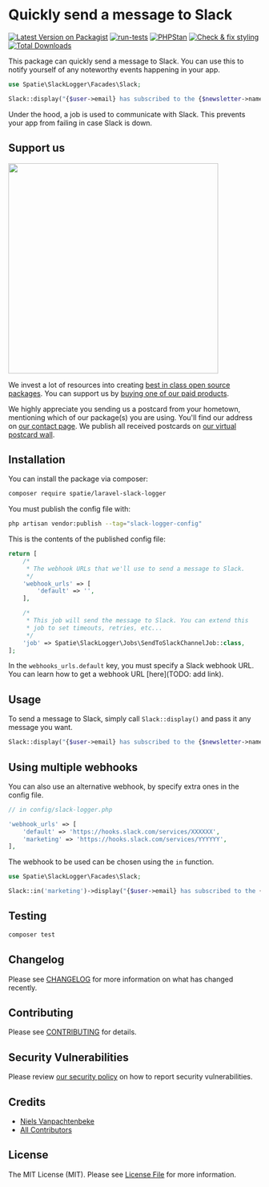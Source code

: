 # Quickly send a message to Slack

[![Latest Version on Packagist](https://img.shields.io/packagist/v/spatie/laravel-slack-logger.svg?style=flat-square)](https://packagist.org/packages/spatie/laravel-slack-logger)
[![run-tests](https://github.com/spatie/laravel-slack-logger/actions/workflows/run-tests.yml/badge.svg)](https://github.com/spatie/laravel-slack-logger/actions/workflows/run-tests.yml)
[![PHPStan](https://github.com/spatie/laravel-slack-logger/actions/workflows/phpstan.yml/badge.svg)](https://github.com/spatie/laravel-slack-logger/actions/workflows/phpstan.yml)
[![Check & fix styling](https://github.com/spatie/laravel-slack-logger/actions/workflows/php-cs-fixer.yml/badge.svg)](https://github.com/spatie/laravel-slack-logger/actions/workflows/php-cs-fixer.yml)
[![Total Downloads](https://img.shields.io/packagist/dt/spatie/laravel-slack-logger.svg?style=flat-square)](https://packagist.org/packages/spatie/laravel-slack-logger)

This package can quickly send a message to Slack. You can use this to notify yourself of any noteworthy events happening in your app.

```php
use Spatie\SlackLogger\Facades\Slack;

Slack::display("{$user->email} has subscribed to the {$newsletter->name} newsletter!");
```

Under the hood, a job is used to communicate with Slack. This prevents your app from failing in case Slack is down.

## Support us

[<img src="https://github-ads.s3.eu-central-1.amazonaws.com/laravel-slack-logger.jpg?t=1" width="419px" />](https://spatie.be/github-ad-click/laravel-slack-logger)

We invest a lot of resources into creating [best in class open source packages](https://spatie.be/open-source). You can support us by [buying one of our paid products](https://spatie.be/open-source/support-us).

We highly appreciate you sending us a postcard from your hometown, mentioning which of our package(s) you are using. You'll find our address on [our contact page](https://spatie.be/about-us). We publish all received postcards on [our virtual postcard wall](https://spatie.be/open-source/postcards).

## Installation

You can install the package via composer:

```bash
composer require spatie/laravel-slack-logger
```

You must publish the config file with:

```bash
php artisan vendor:publish --tag="slack-logger-config"
```

This is the contents of the published config file:

```php
return [
    /*
     * The webhook URLs that we'll use to send a message to Slack.
     */
    'webhook_urls' => [
        'default' => '',
    ],

    /*
     * This job will send the message to Slack. You can extend this
     * job to set timeouts, retries, etc...
     */
    'job' => Spatie\SlackLogger\Jobs\SendToSlackChannelJob::class,
];
```

In the `webhooks_urls.default` key, you must specify a Slack webhook URL. You can learn how to get a webhook URL [here](TODO: add link).

## Usage

To send a message to Slack, simply call `Slack::display()` and pass it any message you want.

```php
Slack::display("{$user->email} has subscribed to the {$newsletter->name} newsletter!");
```

## Using multiple webhooks

You can also use an alternative webhook, by specify extra ones in the config file.

```php
// in config/slack-logger.php

'webhook_urls' => [
    'default' => 'https://hooks.slack.com/services/XXXXXX',
    'marketing' => 'https://hooks.slack.com/services/YYYYYY',
],
```

The webhook to be used can be chosen using the `in` function.

```php
use Spatie\SlackLogger\Facades\Slack;

Slack::in('marketing')->display("{$user->email} has subscribed to the {$newsletter->name} newsletter!");
```

## Testing

```bash
composer test
```

## Changelog

Please see [CHANGELOG](CHANGELOG.md) for more information on what has changed recently.

## Contributing

Please see [CONTRIBUTING](.github/CONTRIBUTING.md) for details.

## Security Vulnerabilities

Please review [our security policy](../../security/policy) on how to report security vulnerabilities.

## Credits

- [Niels Vanpachtenbeke](https://github.com/Nielsvanpach)
- [All Contributors](../../contributors)

## License

The MIT License (MIT). Please see [License File](LICENSE.md) for more information.

